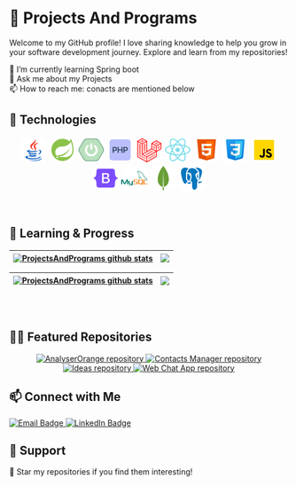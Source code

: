 # 📡 Projects And Programs

Welcome to my GitHub profile! I love sharing knowledge to help you grow in your software development journey. Explore and learn from my repositories!

 🌱 I’m currently learning Spring boot<br>
 💬 Ask me about my Projects<br>
 📫 How to reach me: conacts are mentioned below<br>

## 🚀 Technologies

<p align="center">
  <img src="./images/java.png" alt="Languages" style="border-radius: 15px;"/>
  <img src="./images/spring.png" alt="Frameworks" style="border-radius: 15px;"/>
  <img src="./images/spring-boot.png" alt="Databases" style="border-radius: 15px;"/>
  <img src="./images/php.png" alt="Tools" style="border-radius: 15px;"/>
  <img src="./images/laravel.png" alt="Tools" style="border-radius: 15px;"/>
  <img src="./images/react.png" alt="Tools" style="border-radius: 15px;"/>
  <img src="./images/html.png" alt="Tools" style="border-radius: 15px;"/>
  <img src="./images/css.png" alt="Tools" style="border-radius: 15px;"/>
  <img src="./images/js.png" alt="Tools" style="border-radius: 15px;"/>
  <img src="./images/bootstrap.png" alt="Tools" style="border-radius: 15px;"/>
  <img src="./images/mysql.png" alt="Tools" style="border-radius: 15px;"/>
  <img src="./images/mongo.png" alt="Tools" style="border-radius: 15px;"/>
  <img src="./images/postgres.png" alt="Tools" style="border-radius: 15px;"/>
</p>

<br/>

   
## 🐎 Learning & Progress

<div align="center">

| <a href="https://github.com/ProjectsAndPrograms/github-readme-stats"><img align="center" src="https://github-readme-stats.vercel.app/api?username=ProjectsAndPrograms&show_icons=true&include_all_commits=true&theme=buefy&hide_border=true" alt="ProjectsAndPrograms github stats" /></a> | <a href="https://github.com/ProjectsAndPrograms/github-readme-stats"><img align="center" src="https://github-readme-stats.vercel.app/api/top-langs/?username=ProjectsAndPrograms&layout=compact&theme=buefy&hide_border=true" /></a> |
| ------------- | ------------- |

| <a href="https://github.com/ProjectsAndPrograms/github-readme-stats#responsive-card-theme#gh-dark-mode-only"><img align="center" src="https://github-readme-stats.vercel.app/api?username=ProjectsAndPrograms&show_icons=true&include_all_commits=true&hide_border=true&theme=dark#gh-dark-mode-only" alt="ProjectsAndPrograms github stats" /></a> | <a href="https://github.com/ProjectsAndPrograms/github-readme-stats#responsive-card-theme#gh-dark-mode-only"><img align="center" src="https://github-readme-stats.vercel.app/api/top-langs/?username=ProjectsAndPrograms&layout=compact&theme=buefy&hide_border=true&theme=dark#gh-dark-mode-only" /></a> |
| ------------- | ------------- |

</div>
<br>


<div align="center">


</div>
<br>






## 🍋‍🟩 Featured Repositories
<div align="center">
    <a href="https://github.com/ProjectsAndPrograms/AnalyserOrange">
        <img src="https://github-readme-stats.vercel.app/api/pin/?username=ProjectsAndPrograms&repo=AnalyserOrange" alt="AnalyserOrange repository">
    </a>
    <a href="https://github.com/ProjectsAndPrograms/contacts-manager">
        <img src="https://github-readme-stats.vercel.app/api/pin/?username=ProjectsAndPrograms&repo=contacts-manager" alt="Contacts Manager repository">
    </a>
</div>
<div align="center">
    <a href="https://github.com/ProjectsAndPrograms/Ideas">
        <img src="https://github-readme-stats.vercel.app/api/pin/?username=ProjectsAndPrograms&repo=Ideas" alt="Ideas repository">
    </a>
    <a href="https://github.com/ProjectsAndPrograms/WebChatApp">
        <img src="https://github-readme-stats.vercel.app/api/pin/?username=ProjectsAndPrograms&repo=WebChatApp" alt="Web Chat App repository">
    </a>
</div>

## 📫 Connect with Me

<p align="left">
  <a href="mailto:your.suraj2002fake@gmail.com">
    <img src="https://img.shields.io/badge/Email-your.shubhamkumarmaurya786@gmail.com-red?style=for-the-badge" alt="Email Badge"/>
  </a>
  <a href="https://www.linkedin.com/in/shubham-kumar-277bba278/">
    <img src="https://img.shields.io/badge/LinkedIn-shubham_kumar_277bba278-blue?style=for-the-badge" alt="LinkedIn Badge"/>
  </a>
</p>

## 💚 Support
<p align="left">
  🌟 Star my repositories if you find them interesting!
</p>
